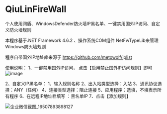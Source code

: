 # QiuLinFireWall
个人使用网盾、WindowsDefender防火墙IP黑名单、一键禁用国外IP访问、自定义防火墙规则

本程序基于.NET Framework 4.6.2 、操作系统COM组件 NetFwTypeLib来管理Windows防火墙规则 

程序自带国外IP地址库来源于 https://github.com/metowolf/iplist

使用说明：
1、一键禁用国外IP访问， 点击【启用禁止国外IP访问规则】即可
![image](https://user-images.githubusercontent.com/53858121/164968207-6433cfb5-4455-4454-b5a1-bea2f8d3b13b.png)

2、自定义IP黑名单：
               1、输入规则名称
               2、出入站类型选择：入站
               3、通讯协议选择：ANY（任何）
               4、连接类型选择：阻止连接
               5、应用程序：选填，不填表示所有程序
               6、在远程IP地址栏填写 ：黑名单IP
               7、点击【添加规则】


![企业微信截图_16507893898127](https://user-images.githubusercontent.com/53858121/164967861-d8007765-9ea7-4306-987b-7bf7910b7ad6.png)
